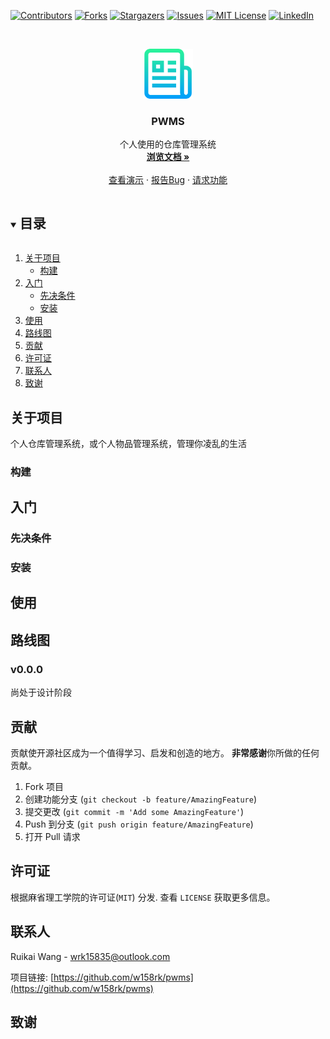 <!-- README模板：https://github.com/xixi36500/Best-README-Template/blob/support-chinese/Chinese/BLANK_README.md -->

[![Contributors][contributors-shield]][contributors-url]
[![Forks][forks-shield]][forks-url]
[![Stargazers][stars-shield]][stars-url]
[![Issues][issues-shield]][issues-url]
[![MIT License][license-shield]][license-url]
[![LinkedIn][linkedin-shield]][linkedin-url]



<!-- PROJECT LOGO -->
<br />
<p align="center">
  <a href="https://github.com/w158rk/pwms">
    <img src="docs/images/logo.png" alt="Logo" width="80" height="80">
  </a>

  <h3 align="center">PWMS</h3>

  <p align="center">
    个人使用的仓库管理系统
    <br />
    <a href="https://github.com/w158rk/pwms"><strong>浏览文档 »</strong></a>
    <br />
    <br />
    <a href="https://github.com/w158rk/pwms">查看演示</a>
    ·
    <a href="https://github.com/w158rk/pwms/issues">报告Bug</a>
    ·
    <a href="https://github.com/w158rk/pwms/issues">请求功能</a>
  </p>
</p>



<!-- TABLE OF CONTENTS -->
<details open="open">
  <summary><h2 style="display: inline-block">目录</h2></summary>
  <ol>
    <li>
      <a href="#about-the-project">关于项目</a>
      <ul>
        <li><a href="#built-with">构建</a></li>
      </ul>
    </li>
    <li>
      <a href="#getting-started">入门</a>
      <ul>
        <li><a href="#prerequisites">先决条件</a></li>
        <li><a href="#installation">安装</a></li>
      </ul>
    </li>
    <li><a href="#usage">使用</a></li>
    <li><a href="#roadmap">路线图</a></li>
    <li><a href="#contributing">贡献</a></li>
    <li><a href="#license">许可证</a></li>
    <li><a href="#contact">联系人</a></li>
    <li><a href="#acknowledgements">致谢</a></li>
  </ol>
</details>



<!-- ABOUT THE PROJECT -->
## 关于项目

<!-- [![产品名称截图][产品截图]](https://example.com) -->

个人仓库管理系统，或个人物品管理系统，管理你凌乱的生活


### 构建



<!-- GETTING STARTED -->
## 入门


### 先决条件


### 安装



<!-- USAGE EXAMPLES -->
## 使用


<!-- ROADMAP -->
## 路线图

### v0.0.0

尚处于设计阶段

<!-- CONTRIBUTING -->
## 贡献

贡献使开源社区成为一个值得学习、启发和创造的地方。 **非常感谢**你所做的任何贡献。

1. Fork 项目
2. 创建功能分支 (`git checkout -b feature/AmazingFeature`)
3. 提交更改 (`git commit -m 'Add some AmazingFeature'`)
4. Push 到分支 (`git push origin feature/AmazingFeature`)
5. 打开 Pull 请求



<!-- LICENSE -->
## 许可证

根据麻省理工学院的许可证(`MIT`)  分发. 查看 `LICENSE` 获取更多信息。



<!-- CONTACT -->
## 联系人

Ruikai Wang - wrk15835@outlook.com

项目链接: [https://github.com/w158rk/pwms](https://github.com/w158rk/pwms)



<!-- ACKNOWLEDGEMENTS -->
## 致谢



<!-- MARKDOWN LINKS & IMAGES -->
<!-- https://www.markdownguide.org/basic-syntax/#reference-style-links -->
[contributors-shield]: https://img.shields.io/github/contributors/w158rk/repo.svg?style=for-the-badge
[contributors-url]: https://github.com/w158rk/repo/graphs/contributors
[forks-shield]: https://img.shields.io/github/forks/w158rk/repo.svg?style=for-the-badge
[forks-url]: https://github.com/w158rk/repo/network/members
[stars-shield]: https://img.shields.io/github/stars/w158rk/repo.svg?style=for-the-badge
[stars-url]: https://github.com/w158rk/repo/stargazers
[issues-shield]: https://img.shields.io/github/issues/w158rk/repo.svg?style=for-the-badge
[issues-url]: https://github.com/w158rk/repo/issues
[license-shield]: https://img.shields.io/github/license/w158rk/repo.svg?style=for-the-badge
[license-url]: https://github.com/w158rk/repo/blob/master/LICENSE.txt
[linkedin-shield]: https://img.shields.io/badge/-LinkedIn-black.svg?style=for-the-badge&logo=linkedin&colorB=555
[linkedin-url]: https://linkedin.com/in/w158rk